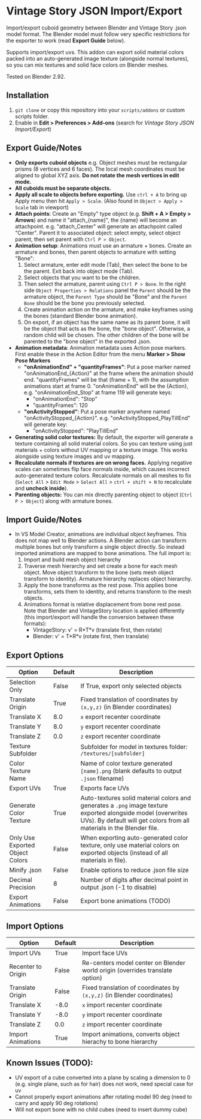 Vintage Story JSON Import/Export
=======================================
Import/export cuboid geometry between Blender and Vintage Story .json model format. The Blender model must follow very specific restrictions for the exporter to work (read **Export Guide** below).

Supports import/export uvs. This addon can export solid material colors packed into an auto-generated image texture (alongside normal textures), so you can mix textures and solid face colors on Blender meshes.

Tested on Blender 2.92.


Installation
---------------------------------------
1. `git clone` or copy this repository into your `scripts/addons` or custom scripts folder.
2. Enable in **Edit > Preferences > Add-ons** (search for *Vintage Story JSON Import/Export*)


Export Guide/Notes
---------------------------------------
- **Only exports cuboid objects** e.g. Object meshes must be rectangular prisms (8 vertices and 6 faces). The local mesh coordinates must be aligned to global XYZ axis. **Do not rotate the mesh vertices in edit mode.**
- **All cuboids must be separate objects.**
- **Apply all scale to objects before exporting.** Use `ctrl + A` to bring up Apply menu then hit `Apply > Scale`. (Also found in `Object > Apply > Scale` tab in viewport)
- **Attach points**: Create an "Empty" type object (e.g. **Shift + A > Empty > Arrows**) and name it "attach_{name}", the {name} will become an attachpoint. e.g. "attach_Center" will generate an attachpoint called "Center". Parent it to associated object: select empty, select object parent, then set parent with `Ctrl P > Object`.
- **Animation setup**: Animations must use an armature + bones. Create an armature and bones, then parent objects to armature with setting "Bone":
    1. Select armature, enter edit mode (Tab), then select the bone to be the parent. Exit back into object mode (Tab).
    2. Select objects that you want to be the children.
    3. Then select the armature, parent using `Ctrl P > Bone`. In the right side `Object Properties > Relations` panel the `Parent` should be the armature object, the `Parent Type` should be "Bone" and the `Parent Bone` should be the bone you previously selected.
    4. Create animation action on the armature, and make keyframes using the bones (standard Blender bone animation).
    5. On export, if an object has the same name as its parent bone, it will be the object that acts as the bone, the "bone object". Otherwise, a random child will be chosen. The other children of the bone will be parented to the "bone object" in the exported .json.
- **Animation metadata**: Animation metadata uses Action pose markers. First enable these in the Action Editor from the menu **Marker > Show Pose Markers**
    - **"onAnimationEnd" + "quantityFrames"**: Put a pose marker named "onAnimationEnd_{Action}" at the frame where the animation should end. "quantityFrames" will be that (frame + 1), with the assumption animations start at frame 0. "onAnimationEnd" will be the {Action}, e.g. "onAnimationEnd_Stop" at frame 119 will generate keys:
        - "onAnimationEnd": "Stop"
        - "quantityFrames": 120
    - **"onActivityStopped"**: Put a pose marker anywhere named "onActivityStopped_{Action}". e.g. "onActivityStopped_PlayTillEnd" will generate key:
        - "onActivityStopped": "PlayTillEnd"
- **Generating solid color textures:** By default, the exporter will generate a texture containing all solid material colors. So you can texture using just materials + colors without UV mapping or a texture image. This works alongside using texture images and uv mapping.
- **Recalculate normals if textures are on wrong faces.** Applying negative scales can sometimes flip face normals inside, which causes incorrect auto-generated texture colors. Recalculate normals on all meshes to fix (`Select All` > `Edit Mode` > `Select All` > `ctrl + shift + N` to recalculate and **uncheck inside**).
- **Parenting objects:** You can mix directly parenting object to object (`Ctrl P > Object`) along with armature bones. 


Import Guide/Notes
---------------------------------------
- In VS Model Creator, animations are individual object keyframes. This does not map well to Blender actions.
A Blender action can transform multiple bones but only transform a single object directly.
So instead imported animations are mapped to bone animations. The full import is:
    1. Import and build mesh object hierarchy
    2. Traverse mesh hierarchy and set create a bone for each mesh object. Move object transform
    to the bone (sets mesh object transform to identity). Armature hierarchy replaces
    object hierarchy.
    3. Apply the bone transforms as the rest pose. This applies bone transforms, sets them
    to identity, and returns transform to the mesh objects.
    4. Animations format is relative displacement from bone rest pose. Note that Blender and VintageStory location is applied differently (this import/export will handle the conversion between these formats):
        - VintageStory: v' = R\*T\*v (translate first, then rotate)
        - Blender: v' = T\*R\*v (rotate first, then translate)


Export Options
---------------------------------------
|  Option  |  Default   | Description  |
|----------|------------|------------- |
| Selection Only | False | If True, export only selected objects|
| Translate Origin | True | Fixed translation of coordinates by `(x,y,z)` (in Blender coordinates) |
| Translate X | 8.0 | `x` export recenter coordinate |
| Translate Y | 8.0 | `y` export recenter coordinate |
| Translate Z | 0.0 | `z` export recenter coordinate |
| Texture Subfolder  |  | Subfolder for model in textures folder: `/textures/[subfolder]` |
| Color Texture Name |  | Name of color texture generated `[name].png` (blank defaults to output `.json` filename) |
| Export UVs | True | Exports face UVs |
| Generate Color Texture | True | Auto-textures solid material colors and generates a `.png` image texture exported alongside model (overwrites UVs). By default will get colors from all materials in the Blender file. |
| Only Use Exported Object Colors | False | When exporting auto-generated color texture, only use material colors on exported objects (instead of all materials in file). |
| Minify .json | False | Enable options to reduce .json file size |
| Decimal Precision | 8 | Number of digits after decimal point in output .json (-1 to disable) |
| Export Animations | False | Export bone animations (TODO) |


Import Options
---------------------------------------
|  Option  |  Default   | Description  |
|----------|------------|------------- |
| Import UVs | True | Import face UVs |
| Recenter to Origin | False | Re-centers model center on Blender world origin (overrides translate option) |
| Translate Origin | False | Fixed translation of coordinates by `(x,y,z)` (in Blender coordinates) |
| Translate X | -8.0 | `x` import recenter coordinate |
| Translate Y | -8.0 | `y` import recenter coordinate |
| Translate Z | 0.0 | `z` import recenter coordinate |
| Import Animations | True | Import animations, converts object hierachy to bone hierarchy |


Known Issues (TODO):
---------------------------------------
- UV export of a cube converted into a plane by scaling a dimension to 0 (e.g. single plane, such as for hair) does not work, need special case for uv
- Cannot properly export animations after rotating model 90 deg (need to carry and apply 90 deg rotations)
- Will not export bone with no child cubes (need to insert dummy cube)